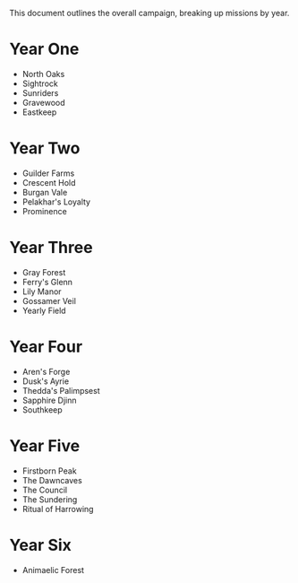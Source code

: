 This document outlines the overall campaign, breaking up missions by year.

# Year One

* North Oaks
* Sightrock
* Sunriders
* Gravewood
* Eastkeep

# Year Two

* Guilder Farms
* Crescent Hold
* Burgan Vale
* Pelakhar's Loyalty
* Prominence

# Year Three

* Gray Forest
* Ferry's Glenn
* Lily Manor
* Gossamer Veil
* Yearly Field

# Year Four

* Aren's Forge
* Dusk's Ayrie
* Thedda's Palimpsest
* Sapphire Djinn
* Southkeep

# Year Five

* Firstborn Peak
* The Dawncaves
* The Council
* The Sundering
* Ritual of Harrowing

# Year Six

* Animaelic Forest